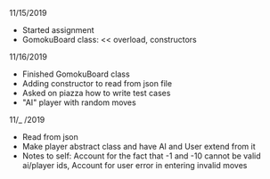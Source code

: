 11/15/2019
- Started assignment
- GomokuBoard class: << overload, constructors

11/16/2019
- Finished GomokuBoard class
- Adding constructor to read from json file
- Asked on piazza how to write test cases
- "AI" player with random moves

11/_ /2019
- Read from json
- Make player abstract class and have AI and User extend from it 
- Notes to self: Account for the fact that -1 and -10 cannot be valid ai/player ids, Account for user error in entering invalid moves
